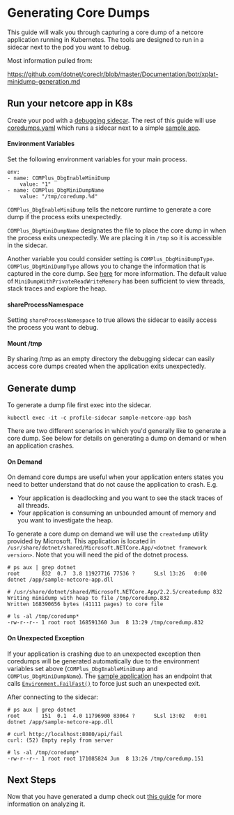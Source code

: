 # Generating Core Dumps

This guide will walk you through capturing a core dump of a netcore application running in Kubernetes.  The tools are designed to run in a sidecar next to the pod you want to debug.

Most information pulled from:

https://github.com/dotnet/coreclr/blob/master/Documentation/botr/xplat-minidump-generation.md

## Run your netcore app in K8s
Create your pod with a [debugging sidecar](https://hub.docker.com/r/joeelliott/netcore-debugging-tools).  The rest of this guide will use [coredumps.yaml](./coredumps.yaml) which runs a sidecar next to a simple [sample app](https://github.com/joe-elliott/sample-netcore-app).

#### Environment Variables
Set the following environment variables for your main process.

```
env:
- name: COMPlus_DbgEnableMiniDump
    value: "1"
- name: COMPlus_DbgMiniDumpName
    value: "/tmp/coredump.%d"
```

`COMPlus_DbgEnableMiniDump` tells the netcore runtime to generate a core dump if the process exits unexpectedly.

`COMPlus_DbgMiniDumpName` designates the file to place the core dump in when the process exits unexpectedly.  We are placing it in `/tmp` so it is accessible in the sidecar.

Another variable you could consider setting is `COMPlus_DbgMiniDumpType`.  `COMPlus_DbgMiniDumpType` allows you to change the information that is captured in the core dump.  See [here](https://github.com/dotnet/coreclr/blob/master/Documentation/botr/xplat-minidump-generation.md#configurationpolicy) for more information.  The default value of `MiniDumpWithPrivateReadWriteMemory` has been sufficient to view threads, stack traces and explore the heap.

#### shareProcessNamespace
Setting `shareProcessNamespace` to true allows the sidecar to easily access the process you want to debug.

#### Mount /tmp
By sharing /tmp as an empty directory the debugging sidecar can easily access core dumps created when the application exits unexpectedly.

## Generate dump

To generate a dump file first exec into the sidecar.

```
kubectl exec -it -c profile-sidecar sample-netcore-app bash
```

There are two different scenarios in which you'd generally like to generate a core dump.  See below for details on generating a dump on demand or when an application crashes.

#### On Demand

On demand core dumps are useful when your application enters states you need to better understand that do not cause the application to crash.  E.g.

- Your application is deadlocking and you want to see the stack traces of all threads.
- Your application is consuming an unbounded amount of memory and you want to investigate the heap.

To generate a core dump on demand we will use the `createdump` utility provided by Microsoft.  This application is located in `/usr/share/dotnet/shared/Microsoft.NETCore.App/<dotnet framework version>`.  Note that you will need the pid of the dotnet process.

```
# ps aux | grep dotnet
root       832  0.7  3.8 11927716 77536 ?      SLsl 13:26   0:00 dotnet /app/sample-netcore-app.dll

# /usr/share/dotnet/shared/Microsoft.NETCore.App/2.2.5/createdump 832
Writing minidump with heap to file /tmp/coredump.832
Written 168390656 bytes (41111 pages) to core file

# ls -al /tmp/coredump*
-rw-r--r-- 1 root root 168591360 Jun  8 13:29 /tmp/coredump.832
```

#### On Unexpected Exception

If your application is crashing due to an unexpected exception then coredumps will be generated automatically due to the environment variables set above (`COMPlus_DbgEnableMiniDump` and `COMPlus_DbgMiniDumpName`).  The [sample application](https://github.com/joe-elliott/sample-netcore-app) has an endpoint that calls [`Environment.FailFast()`](https://docs.microsoft.com/en-us/dotnet/api/system.environment.failfast?view=netcore-2.2) to force just such an unexpected exit.

After connecting to the sidecar:

```
# ps aux | grep dotnet
root       151  0.1  4.0 11796900 83064 ?      SLsl 13:02   0:01 dotnet /app/sample-netcore-app.dll

# curl http://localhost:8080/api/fail
curl: (52) Empty reply from server

# ls -al /tmp/coredump*
-rw-r--r-- 1 root root 171085824 Jun  8 13:26 /tmp/coredump.151
```

## Next Steps

Now that you have generated a dump check out [this guide](./analyzing.md) for more information on analyzing it.